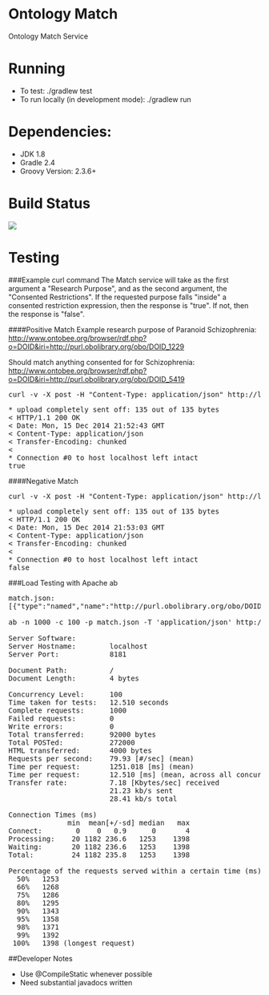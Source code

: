 Ontology Match
========
Ontology Match Service

# Running
* To test: ./gradlew test
* To run locally (in development mode): ./gradlew run

# Dependencies:
* JDK 1.8
* Gradle 2.4
* Groovy Version: 2.3.6+

# Build Status
<a href='https://travis-ci.org/broadinstitute/ontology-service'><img src='https://travis-ci.org/broadinstitute/ontology-service.svg?branch=develop'></a>

# Testing

###Example curl command
The Match service will take as the first argument a "Research Purpose", and as the second argument, the
"Consented Restrictions". If the requested purpose falls "inside" a consented restriction expression,
then the response is "true". If not, then the response is "false".

####Positive Match
Example research purpose of Paranoid Schizophrenia: http://www.ontobee.org/browser/rdf.php?o=DOID&iri=http://purl.obolibrary.org/obo/DOID_1229

Should match anything consented for for Schizophrenia: http://www.ontobee.org/browser/rdf.php?o=DOID&iri=http://purl.obolibrary.org/obo/DOID_5419

<pre>
curl -v -X post -H "Content-Type: application/json" http://localhost:8181 -d '[{"type":"named","name":"http://purl.obolibrary.org/obo/DOID_1229"},{"type":"named","name":"http://purl.obolibrary.org/obo/DOID_5419"}]'
</pre>

<pre>
* upload completely sent off: 135 out of 135 bytes
&lt; HTTP/1.1 200 OK
&lt; Date: Mon, 15 Dec 2014 21:52:43 GMT
&lt; Content-Type: application/json
&lt; Transfer-Encoding: chunked
&lt;
* Connection #0 to host localhost left intact
true
</pre>

####Negative Match

<pre>
curl -v -X post -H "Content-Type: application/json" http://localhost:8181 -d '[{"type":"named","name":"http://purl.obolibrary.org/obo/DOID_5419"},{"type":"named","name":"http://purl.obolibrary.org/obo/DOID_1229"}]'
</pre>

<pre>
* upload completely sent off: 135 out of 135 bytes
&lt; HTTP/1.1 200 OK
&lt; Date: Mon, 15 Dec 2014 21:53:03 GMT
&lt; Content-Type: application/json
&lt; Transfer-Encoding: chunked
&lt;
* Connection #0 to host localhost left intact
false
</pre>

###Load Testing with Apache ab
<pre>
match.json:
[{"type":"named","name":"http://purl.obolibrary.org/obo/DOID_1229"},{"type":"named","name":"http://purl.obolibrary.org/obo/DOID_5419"}]

ab -n 1000 -c 100 -p match.json -T 'application/json' http://localhost:8181/

Server Software:
Server Hostname:        localhost
Server Port:            8181

Document Path:          /
Document Length:        4 bytes

Concurrency Level:      100
Time taken for tests:   12.510 seconds
Complete requests:      1000
Failed requests:        0
Write errors:           0
Total transferred:      92000 bytes
Total POSTed:           272000
HTML transferred:       4000 bytes
Requests per second:    79.93 [#/sec] (mean)
Time per request:       1251.018 [ms] (mean)
Time per request:       12.510 [ms] (mean, across all concurrent requests)
Transfer rate:          7.18 [Kbytes/sec] received
                        21.23 kb/s sent
                        28.41 kb/s total

Connection Times (ms)
              min  mean[+/-sd] median   max
Connect:        0    0   0.9      0       4
Processing:    20 1182 236.6   1253    1398
Waiting:       20 1182 236.6   1253    1398
Total:         24 1182 235.8   1253    1398

Percentage of the requests served within a certain time (ms)
  50%   1253
  66%   1268
  75%   1286
  80%   1295
  90%   1343
  95%   1358
  98%   1371
  99%   1392
 100%   1398 (longest request)
</pre>

##Developer Notes
* Use @CompileStatic whenever possible
* Need substantial javadocs written

